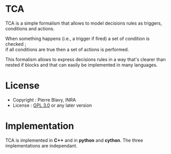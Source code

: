 # TCA
TCA is a simple formalism that allows to model decisions rules as triggers, conditions and actions.

When something happens (i.e., a trigger if fired) a set of condition is checked ;  
if all conditions are true then a set of actions is performed.

This formalism allows to express decisions rules in a way that's 
clearer than nested if blocks and that can easily be implemented in many languages. 

# License
* Copyright : Pierre Blavy, INRA
* License : [GPL 3.0](https://www.gnu.org/licenses/lgpl-3.0.txt) or any later version

# Implementation
TCA is implemented in **C++** and in **python** and **cython**. The three implementations are independant.
